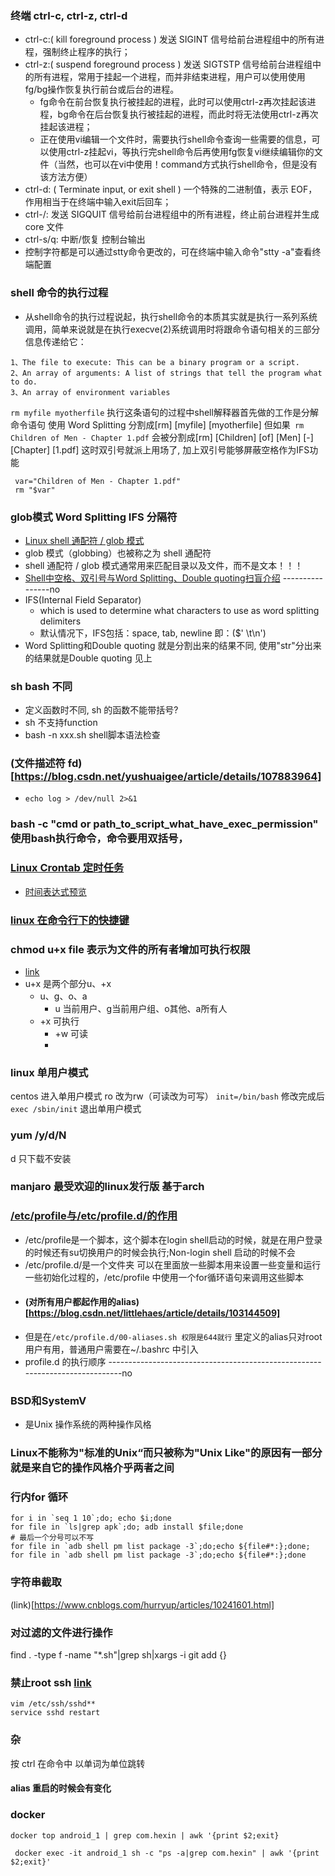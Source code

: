 ### 终端 ctrl-c, ctrl-z, ctrl-d
   - ctrl-c:( kill foreground process ) 发送 SIGINT 信号给前台进程组中的所有进程，强制终止程序的执行；
   - ctrl-z:( suspend foreground process ) 发送 SIGTSTP 信号给前台进程组中的所有进程，常用于挂起一个进程，而并非结束进程，用户可以使用使用fg/bg操作恢复执行前台或后台的进程。
      - fg命令在前台恢复执行被挂起的进程，此时可以使用ctrl-z再次挂起该进程，bg命令在后台恢复执行被挂起的进程，而此时将无法使用ctrl-z再次挂起该进程；
     - 正在使用vi编辑一个文件时，需要执行shell命令查询一些需要的信息，可以使用ctrl-z挂起vi，等执行完shell命令后再使用fg恢复vi继续编辑你的文件（当然，也可以在vi中使用！command方式执行shell命令，但是没有该方法方便） 
   - ctrl-d: ( Terminate input, or exit shell ) 一个特殊的二进制值，表示 EOF，作用相当于在终端中输入exit后回车；
   - ctrl-/: 发送 SIGQUIT 信号给前台进程组中的所有进程，终止前台进程并生成core 文件
   - ctrl-s/q: 中断/恢复 控制台输出
   - 控制字符都是可以通过stty命令更改的，可在终端中输入命令"stty -a"查看终端配置

### shell 命令的执行过程
   - 从shell命令的执行过程说起，执行shell命令的本质其实就是执行一系列系统调用，简单来说就是在执行execve(2)系统调用时将跟命令语句相关的三部分信息传递给它：
   ```
   1、The file to execute: This can be a binary program or a script.
   2、An array of arguments: A list of strings that tell the program what to do.
   3、An array of environment variables
   ```
   `rm myfile myotherfile` 执行这条语句的过程中shell解释器首先做的工作是分解命令语句
   使用 Word Splitting 分割成[rm] [myfile] [myotherfile]
   但如果` rm Children of Men - Chapter 1.pdf` 会被分割成[rm] [Children] [of] [Men] [-] [Chapter] [1.pdf] 这时双引号就派上用场了, 加上双引号能够屏蔽空格作为IFS功能
   ```
    var="Children of Men - Chapter 1.pdf"
    rm "$var"
   ```

### glob模式 Word Splitting IFS 分隔符
   - [Linux shell 通配符 / glob 模式](https://www.cnblogs.com/divent/archive/2016/08/11/5762154.html)
   - glob 模式（globbing）也被称之为 shell 通配符
   - shell 通配符 / glob 模式通常用来匹配目录以及文件，而不是文本！！！
   - [Shell中空格、双引号与Word Splitting、Double quoting扫盲介绍](https://blog.csdn.net/dreamerway/article/details/20380453) ----------------no
   - IFS(Internal Field Separator)
     - which is used to determine what characters to use as word splitting delimiters
     - 默认情况下，IFS包括：space, tab, newline 即：($' \t\n')
   - Word Splitting和Double quoting 就是分割出来的结果不同, 使用"str"分出来的结果就是Double quoting 见上
### sh bash 不同
   - 定义函数时不同, sh 的函数不能带括号?
   - sh 不支持function
   - bash -n xxx.sh shell脚本语法检查
### (文件描述符 fd)[https://blog.csdn.net/yushuaigee/article/details/107883964]
   -  `echo log > /dev/null 2>&1`
### bash -c "cmd or path_to_script_what_have_exec_permission" 使用bash执行命令，命令要用双括号，
### [Linux Crontab 定时任务](https://www.runoob.com/w3cnote/linux-crontab-tasks.html)
   - [时间表达式预览](https://tool.lu/crontab/)
### [linux 在命令行下的快捷键](https://blog.csdn.net/u014429186/article/details/52629029)

### chmod u+x file 表示为文件的所有者增加可执行权限
   - [link](https://www.cnblogs.com/du-jun/p/11550968.html)
   - u+x 是两个部分u、+x
      - u、g、o、a
        - u 当前用户、g当前用户组、o其他、a所有人
      - +x 可执行
        - +w 可读
        - 
### linux 单用户模式
   centos 进入单用户模式 ro 改为rw（可读改为可写） `init=/bin/bash`
   修改完成后 `exec /sbin/init` 退出单用户模式
### yum /y/d/N 
   d 只下载不安装
### manjaro 最受欢迎的linux发行版 基于arch
### [/etc/profile与/etc/profile.d/的作用](https://www.cnblogs.com/kevin1990/p/8641315.html)
   - /etc/profile是一个脚本，这个脚本在login shell启动的时候，就是在用户登录的时候还有su切换用户的时候会执行;Non-login shell 启动的时候不会
   - /etc/profile.d/是一个文件夹 可以在里面放一些脚本用来设置一些变量和运行一些初始化过程的，/etc/profile 中使用一个for循环语句来调用这些脚本
   - ####  (对所有用户都起作用的alias)[https://blog.csdn.net/littlehaes/article/details/103144509]
   - 但是在`/etc/profile.d/00-aliases.sh 权限是644就行` 里定义的alias只对root用户有用，普通用户需要在~/.bashrc 中引入
   - profile.d 的执行顺序 -----------------------------------------------------------------------------no
### BSD和SystemV
- 是Unix 操作系统的两种操作风格
### Linux不能称为"标准的Unix“而只被称为"Unix Like"的原因有一部分就是来自它的操作风格介乎两者之间

### 行内for 循环
```shell
for i in `seq 1 10`;do; echo $i;done
for file in `ls|grep apk`;do; adb install $file;done
# 最后一个分号可以不写
for file in `adb shell pm list package -3`;do;echo ${file#*:};done;
for file in `adb shell pm list package -3`;do;echo ${file#*:};done

```

### 字符串截取
(link)[https://www.cnblogs.com/hurryup/articles/10241601.html]
### 对过滤的文件进行操作
find . -type f -name "*.sh"|grep sh|xargs -i git add {}

### 禁止root ssh [link](https://www.cnblogs.com/toughlife/p/5633510.html)
```
vim /etc/ssh/sshd**
service sshd restart
```

### 杂
按 ctrl 在命令中 以单词为单位跳转


#### alias 重启的时候会有变化

### docker
`docker top android_1 | grep com.hexin | awk '{print $2;exit}`
```
 docker exec -it android_1 sh -c "ps -a|grep com.hexin" | awk '{print $2;exit}'
```
